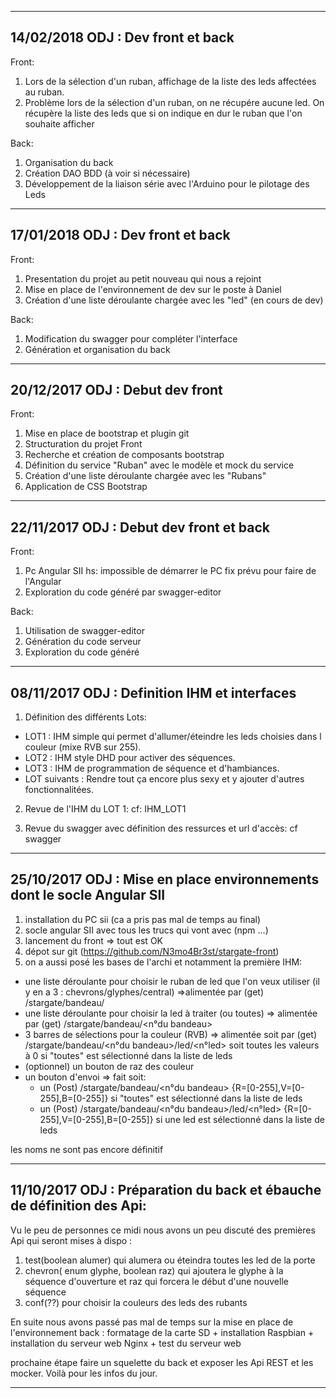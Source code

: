 -----------
14/02/2018
ODJ : Dev front et back
--

Front:
1) Lors de la sélection d'un ruban, affichage de la liste des leds affectées au ruban.
2) Problème lors de la sélection d'un ruban, on ne récupére aucune led. 
On récupère la liste des leds que si on indique en dur le ruban que l'on souhaite afficher

Back:
1) Organisation du back
2) Création DAO BDD (à voir si nécessaire)
3) Développement de la liaison série avec l'Arduino pour le pilotage des Leds

-----------
17/01/2018
ODJ : Dev front et back
--

Front:
1) Presentation du projet au petit nouveau qui nous a rejoint
2) Mise en place de l'environnement de dev sur le poste à Daniel
3) Création d'une liste déroulante chargée avec les "led" (en cours de dev) 

Back:
1) Modification du swagger pour compléter l'interface
2) Génération et organisation du back

-----------
20/12/2017
ODJ : Debut dev front
--

Front:
1) Mise en place de bootstrap et plugin git
2) Structuration du projet Front
3) Recherche et création de composants bootstrap
4) Définition du service "Ruban" avec le modèle et mock du service 
5) Création d'une liste déroulante chargée avec les "Rubans" 
6) Application de CSS Bootstrap

-----------
22/11/2017
ODJ : Debut dev front et back
--

Front:
1) Pc Angular SII hs: impossible de démarrer le PC fix prévu pour faire de l'Angular 
2) Exploration du code généré par swagger-editor

Back:
1) Utilisation de swagger-editor
2) Génération du code serveur
3) Exploration du code généré

-----------
08/11/2017
ODJ : Definition IHM et interfaces
--

1) Définition des différents Lots:
  - LOT1 : IHM simple qui permet d'allumer/éteindre les leds choisies dans l couleur (mixe RVB sur 255).
  - LOT2 : IHM style DHD pour activer des séquences.
  - LOT3 : IHM de programmation de séquence et d'hambiances.
  - LOT suivants : Rendre tout ça encore plus sexy et y ajouter d'autres fonctionnalitées.
2) Revue de l'IHM du LOT 1: 
cf: IHM_LOT1

3) Revue du swagger avec définition des ressurces et url d'accès: cf swagger

-----------
25/10/2017
ODJ : Mise en place environnements dont le socle Angular SII 
--

1) installation du PC sii (ca a pris pas mal de temps au final)
2) socle angular SII avec tous les trucs qui vont avec (npm ...)
3) lancement du front => tout est OK
4) dépot sur git (https://github.com/N3mo4Br3st/stargate-front)
5) on a aussi posé les bases de l'archi et notamment la première IHM:
  - une liste déroulante pour choisir le ruban de led que l'on veux utiliser (il y en a 3 : chevrons/glyphes/central) =>alimentée par (get) /stargate/bandeau/
  - une liste déroulante pour choisir la led à traiter (ou toutes) => alimentée par (get) /stargate/bandeau/<n°du bandeau>
  - 3 barres de sélections pour la couleur (RVB) => alimentée soit par (get) /stargate/bandeau/<n°du bandeau>/led/<n°led> soit toutes les valeurs à 0 si "toutes" est sélectionné dans la liste de leds
  - (optionnel) un bouton de raz des couleur
  - un bouton d'envoi => fait soit:
     * un (Post) /stargate/bandeau/<n°du bandeau> {R=[0-255],V=[0-255],B=[0-255]} si "toutes" est sélectionné dans la liste de leds
     * un (Post) /stargate/bandeau/<n°du bandeau>/led/<n°led> {R=[0-255],V=[0-255],B=[0-255]} si une led est sélectionné dans la liste de leds

les noms ne sont pas encore définitif

-----------
11/10/2017
ODJ : Préparation du back et ébauche de définition des Api:
--

Vu le peu de personnes ce midi nous avons un peu discuté des premières Api qui seront mises à dispo :
1. test(boolean alumer) qui alumera ou éteindra toutes les led de la porte
2. chevron( enum glyphe, boolean raz) qui ajoutera le glyphe à la séquence d'ouverture et raz qui forcera le début d'une nouvelle séquence
3. conf(??) pour choisir la couleurs des leds des rubants

En suite nous avons passé pas mal de temps sur la mise en place de l'environnement back : formatage de la carte SD + installation Raspbian + installation du serveur web Nginx + test du serveur web

prochaine étape faire un squelette du back et exposer les Api REST et les mocker.
Voilà pour les infos du jour.

-----------
